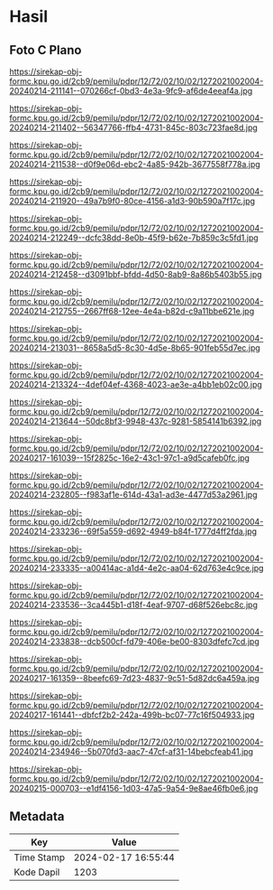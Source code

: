 # Hasil

## Foto C Plano

https://sirekap-obj-formc.kpu.go.id/2cb9/pemilu/pdpr/12/72/02/10/02/1272021002004-20240214-211141--070266cf-0bd3-4e3a-9fc9-af6de4eeaf4a.jpg

https://sirekap-obj-formc.kpu.go.id/2cb9/pemilu/pdpr/12/72/02/10/02/1272021002004-20240214-211402--56347766-ffb4-4731-845c-803c723fae8d.jpg

https://sirekap-obj-formc.kpu.go.id/2cb9/pemilu/pdpr/12/72/02/10/02/1272021002004-20240214-211538--d0f9e06d-ebc2-4a85-942b-3677558f778a.jpg

https://sirekap-obj-formc.kpu.go.id/2cb9/pemilu/pdpr/12/72/02/10/02/1272021002004-20240214-211920--49a7b9f0-80ce-4156-a1d3-90b590a7f17c.jpg

https://sirekap-obj-formc.kpu.go.id/2cb9/pemilu/pdpr/12/72/02/10/02/1272021002004-20240214-212249--dcfc38dd-8e0b-45f9-b62e-7b859c3c5fd1.jpg

https://sirekap-obj-formc.kpu.go.id/2cb9/pemilu/pdpr/12/72/02/10/02/1272021002004-20240214-212458--d3091bbf-bfdd-4d50-8ab9-8a86b5403b55.jpg

https://sirekap-obj-formc.kpu.go.id/2cb9/pemilu/pdpr/12/72/02/10/02/1272021002004-20240214-212755--2667ff68-12ee-4e4a-b82d-c9a11bbe621e.jpg

https://sirekap-obj-formc.kpu.go.id/2cb9/pemilu/pdpr/12/72/02/10/02/1272021002004-20240214-213031--8658a5d5-8c30-4d5e-8b65-901feb55d7ec.jpg

https://sirekap-obj-formc.kpu.go.id/2cb9/pemilu/pdpr/12/72/02/10/02/1272021002004-20240214-213324--4def04ef-4368-4023-ae3e-a4bb1eb02c00.jpg

https://sirekap-obj-formc.kpu.go.id/2cb9/pemilu/pdpr/12/72/02/10/02/1272021002004-20240214-213644--50dc8bf3-9948-437c-9281-5854141b6392.jpg

https://sirekap-obj-formc.kpu.go.id/2cb9/pemilu/pdpr/12/72/02/10/02/1272021002004-20240217-161039--15f2825c-16e2-43c1-97c1-a9d5cafeb0fc.jpg

https://sirekap-obj-formc.kpu.go.id/2cb9/pemilu/pdpr/12/72/02/10/02/1272021002004-20240214-232805--f983af1e-614d-43a1-ad3e-4477d53a2961.jpg

https://sirekap-obj-formc.kpu.go.id/2cb9/pemilu/pdpr/12/72/02/10/02/1272021002004-20240214-233236--69f5a559-d692-4949-b84f-1777d4ff2fda.jpg

https://sirekap-obj-formc.kpu.go.id/2cb9/pemilu/pdpr/12/72/02/10/02/1272021002004-20240214-233335--a00414ac-a1d4-4e2c-aa04-62d763e4c9ce.jpg

https://sirekap-obj-formc.kpu.go.id/2cb9/pemilu/pdpr/12/72/02/10/02/1272021002004-20240214-233536--3ca445b1-d18f-4eaf-9707-d68f526ebc8c.jpg

https://sirekap-obj-formc.kpu.go.id/2cb9/pemilu/pdpr/12/72/02/10/02/1272021002004-20240214-233838--dcb500cf-fd79-406e-be00-8303dfefc7cd.jpg

https://sirekap-obj-formc.kpu.go.id/2cb9/pemilu/pdpr/12/72/02/10/02/1272021002004-20240217-161359--8beefc69-7d23-4837-9c51-5d82dc6a459a.jpg

https://sirekap-obj-formc.kpu.go.id/2cb9/pemilu/pdpr/12/72/02/10/02/1272021002004-20240217-161441--dbfcf2b2-242a-499b-bc07-77c16f504933.jpg

https://sirekap-obj-formc.kpu.go.id/2cb9/pemilu/pdpr/12/72/02/10/02/1272021002004-20240214-234946--5b070fd3-aac7-47cf-af31-14bebcfeab41.jpg

https://sirekap-obj-formc.kpu.go.id/2cb9/pemilu/pdpr/12/72/02/10/02/1272021002004-20240215-000703--e1df4156-1d03-47a5-9a54-9e8ae46fb0e6.jpg


## Metadata

| Key        | Value               |
| ---------- | ------------------- |
| Time Stamp | 2024-02-17 16:55:44 |
| Kode Dapil | 1203                |



